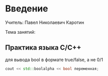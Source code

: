 # Введение
Учитель: Павел Николаевич Каротин

Тема занятий:
## Практика языка С/С++
для вывода bool в формате true/false, а не 0/1
```c++
cout << std::boolalpha << bool переменная;
```